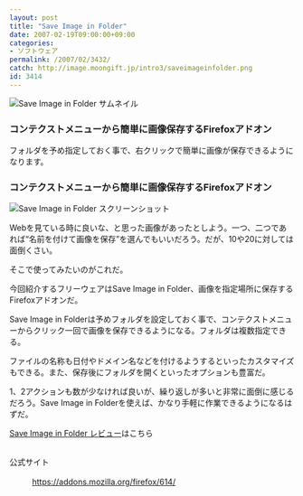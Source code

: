 ```yaml
---
layout: post
title: "Save Image in Folder"
date: 2007-02-19T09:00:00+09:00
categories:
- ソフトウェア
permalink: /2007/02/3432/
catch: http://image.moongift.jp/intro3/saveimageinfolder.png
id: 3414
---
```

 ![Save Image in Folder サムネイル](http://image.moongift.jp/intro3/saveimageinfolder.t.png "Save Image in Folder サムネイル")
  

### コンテクストメニューから簡単に画像保存するFirefoxアドオン
  
フォルダを予め指定しておく事で、右クリックで簡単に画像が保存できるようになります。  
<!--more-->  

### コンテクストメニューから簡単に画像保存するFirefoxアドオン
  

![Save Image in Folder スクリーンショット](http://image.moongift.jp/intro3/saveimageinfolder.png "Save Image in Folder スクリーンショット")

  

Webを見ている時に良いな、と思った画像があったとしよう。一つ、二つであれば“名前を付けて画像を保存”を選んでもいいだろう。だが、10や20に対しては面倒くさい。

  

そこで使ってみたいのがこれだ。

  

今回紹介するフリーウェアはSave Image in Folder、画像を指定場所に保存するFirefoxアドオンだ。

  

Save Image in Folderは予めフォルダを設定しておく事で、コンテクストメニューからクリック一回で画像を保存できるようになる。フォルダは複数指定できる。

  

ファイルの名称も日付やドメイン名などを付けるようするといったカスタマイズもできる。また、保存後にフォルダを開くといったオプションも豊富だ。

  

1、2アクションも数が少なければ良いが、繰り返しが多いと非常に面倒に感じるだろう。Save Image in Folderを使えば、かなり手軽に作業できるようになるはずだ。

  

[Save Image in Folder レビュー](http://fw.moongift.jp/review/i-3434.html)はこちら

  
<dl>
<br><dt>公式サイト</dt>
<br><dd><a href="https://addons.mozilla.org/firefox/614/" target="_blank">https://addons.mozilla.org/firefox/614/</a></dd>
<br>
</dl>